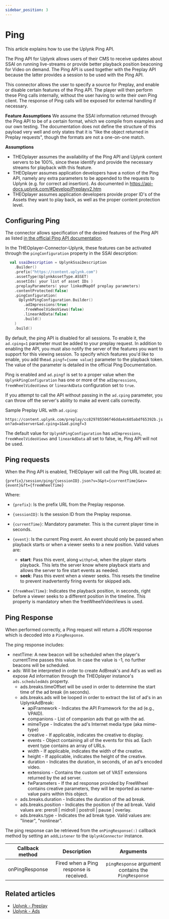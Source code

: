 ```yaml
---
sidebar_position: 3
---
```


# Ping

This article explains how to use the Uplynk Ping API.

The Ping API for Uplynk allows users of their CMS to receive updates about SSAI on running live-streams or provide better playback position beaconing for Video on demand. The Ping API is used together with the Preplay API because the latter provides a session to be used with the Ping API.

This connector allows the user to specify a source for Preplay, and enable or disable certain features of the Ping API. The player will then perform these Ping calls internally, without the user having to write their own Ping client. The response of Ping calls will be exposed for external handling if necessary.

**Feature Assumptions**
We assume the SSAI information returned through the Ping API to be of a certain format, which we compile from examples and our own testing. The documentation does not define the structure of this payload very well and only states that it is "like the object returned in Preplay requests", though the formats are not a one-on-one match.

**Assumptions**

- THEOplayer assumes the availability of the Ping API and Uplynk content servers to be 100%, since these identify and provide the necessary streams for playback with this feature.
- THEOplayer assumes application developers have a notion of the Ping API, namely any extra parameters to be appended to the requests to Uplynk (e.g. for correct ad insertion). As documented in https://api-docs.uplynk.com/#Develop/Preplayv2.htm
- THEOplayer assumes application developers provide proper ID's of the Assets they want to play back, as well as the proper content protection level.

## Configuring Ping

The connector allows specification of the desired features of the Ping API as listed [in the official Ping API documentation](https://api-docs.uplynk.com/#Develop/Preplayv2.htm#Features).

In the THEOplayer-Connector-Uplynk, these features can be activated through the `pingConfiguration` property in the SSAI description:

```kotlin
  val ssaiDescription = UplynkSsaiDescription
    .Builder()
    .prefix("https://content.uplynk.com")
    .assetType(UplynkAssetType.ASSET)
    .assetIds( your list of asset IDs )
    .preplayParameters( your linkedMapOf preplay parameters)
    .contentProtected(false)
    .pingConfiguration(
      UplynkPingConfiguration.Builder()
        .adImpressions(true)
        .freeWheelVideoViews(false)
        .linearAdData(false)
        .build()
    )
    .build()
```

By default, the ping API is disabled for all sessions. To enable it, the `ad.cping=1` parameter must be added to your preplay request. In addition to enabling the API, you must also notify the server of the features you want to support for this viewing session. To specify which features you'd like to enable, you add the`ad.pingf={some value}` parameter to the playback token. The value of the parameter is detailed in the official Ping Documentation.

Ping is enabled and `ad.pingf` is set to a proper value when the `UplynkPingConfiguration` has one or more of the `adImpressions`, `freeWheelVideoViews` or `linearAdData` configuration set to `true`.

If you attempt to call the API without passing in the `ad.cping` parameter, you can throw off the server's ability to make ad event calls correctly.

Sample Preplay URL with `ad.cping`:

`https://content.uplynk.com/preplay/cc829785506f46dda4c605abdf65392b.json?ad=adserver&ad.cping=1&ad.pingf=3`

The default value for `UplynkPingConfiguration` has `adImpressions`, `freeWheelVideoViews` and `linearAdData` all set to false, ie, Ping API will not be used.

## Ping requests

When the Ping API is enabled, THEOplayer will call the Ping URL located at:

```
{prefix}/session/ping/{sessionID}.json?v=3&pt={currentTime}&ev={event}&ft={freeWheelTime}
```

Where:

- `{prefix}`: Is the prefix URL from the Preplay response.
- `{sessionID}`: Is the session ID from the Preplay response.
- `{currentTime}`: Mandatory parameter. This is the current player time in seconds.

- `{event}`: Is the current Ping event. An event should only be passed when playback starts or when a viewer seeks to a new position.
  Valid values are:

  - **start**: Pass this event, along `withpt=0`, when the player starts playback. This lets the server know where playback starts and allows the server to fire start events as needed.
  - **seek**: Pass this event when a viewer seeks. This resets the timeline to prevent inadvertently firing events for skipped ads.

- `{freeWheelTime}`: Indicates the playback position, in seconds, right before a viewer seeks to a different position in the timeline. This property is mandatory when the freeWheelVideoViews is used.

## Ping Response

When performed correctly, a Ping request will return a JSON response which is decoded into a `PingResponse`.

The ping response includes:

- nextTime: A new beacon will be scheduled when the player's currentTime passes this value. In case the value is -1, no further beacons will be scheduled.
- ads: Will be interpreted in order to create AdBreak's and Ad's as well as expose Ad information through the THEOplayer instance's `ads.scheduledAds` property.
  - ads.breaks.timeOffset will be used in order to determine the start time of the ad break (in seconds).
  - ads.breaks.ads will be looped in order to extract the list of ad's in an UplynkAdBreak:
    - apiFramework - Indicates the API Framework for the ad (e.g., VPAID).
    - companions - List of companion ads that go with the ad.
    - mimeType - Indicates the ad's Internet media type (aka mime-type)
    - creative - If applicable, indicates the creative to display.
    - events - Object containing all of the events for this ad. Each event type contains an array of URLs.
    - width - If applicable, indicates the width of the creative.
    - height - If applicable, indicates the height of the creative.
    - duration - Indicates the duration, in seconds, of an ad's encoded video.
    - extensions - Contains the custom set of VAST extensions returned by the ad server.
    - fwParameters - If the ad response provided by FreeWheel contains creative parameters, they will be reported as name-value pairs within this object.
  - ads.breaks.duration - Indicates the duration of the ad break.
  - ads.breaks.position - Indicates the position of the ad break. Valid values are: preroll | midroll | postroll | pause | overlay.
  - ads.breaks.type - Indicates the ad break type. Valid values are: "linear", "nonlinear".

The ping response can be retrieved from the `onPingResponse(:)` callback method by setting an `addListener` to the `UplynkConnector` instance.

| Callback method |               Description               |           Arguments                                 |
|:---------------:| :-------------------------------------: |:---------------------------------------------------:|
| onPingResponse  | Fired when a Ping response is received. | `pingResponse` argument contains the `PingResponse` |

## Related articles

- [Uplynk - Preplay](preplay.md)
- [Uplynk - Ads](ads.md)
